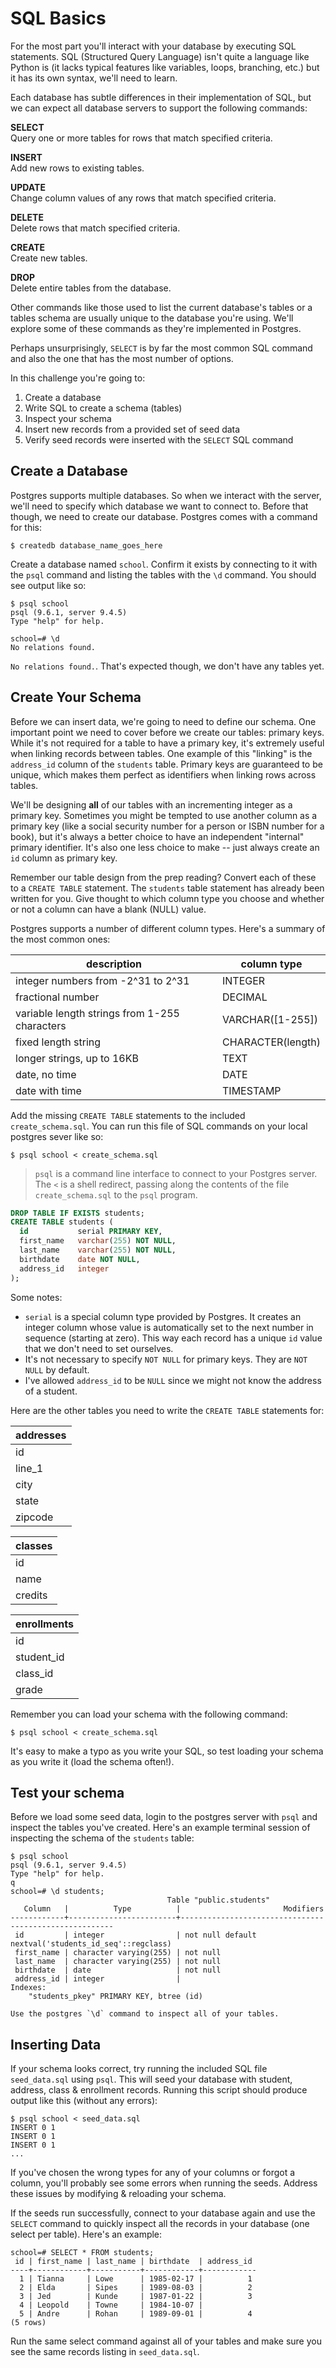 # SQL Basics

For the most part you'll interact with your database by executing SQL statements. SQL (Structured Query Language) isn't quite a language like Python is (it lacks typical features like variables, loops, branching, etc.) but it has its own syntax, we'll need to learn.

Each database has subtle differences in their implementation of SQL, but we can expect all database servers to support the following commands:

**SELECT**  
Query one or more tables for rows that match specified criteria.

**INSERT**  
Add new rows to existing tables.

**UPDATE**  
Change column values of any rows that match specified criteria.

**DELETE**  
Delete rows that match specified criteria.

**CREATE**  
Create new tables.

**DROP**  
Delete entire tables from the database.

Other commands like those used to list the current database's tables or a tables schema are usually unique to the database you're using. We'll explore some of these commands as they're implemented in Postgres.

Perhaps unsurprisingly, `SELECT` is by far the most common SQL command and also the one that has the most number of options.

In this challenge you're going to:

1. Create a database
2. Write SQL to create a schema (tables)
3. Inspect your schema
4. Insert new records from a provided set of seed data
5. Verify seed records were inserted with the `SELECT` SQL command


## Create a Database
Postgres supports multiple databases. So when we interact with the server, we'll need to specify which database we want to connect to. Before that though, we need to create our database. Postgres comes with a command for this:

```
$ createdb database_name_goes_here
```

Create a database named `school`. Confirm it exists by connecting to it with the `psql` command and listing the tables with the `\d` command. You should see output like so:

```
$ psql school
psql (9.6.1, server 9.4.5)
Type "help" for help.

school=# \d
No relations found.
```

`No relations found.`. That's expected though, we don't have any tables yet.


## Create Your Schema

Before we can insert data, we're going to need to define our schema. One important point we need to cover before we create our tables: primary keys. While it's not required for a table to have a primary key, it's extremely useful when linking records between tables. One example of this "linking" is the `address_id` column of the `students` table. Primary keys are guaranteed to be unique, which makes them perfect as identifiers when linking rows across tables.

We'll be designing **all** of our tables with an incrementing integer as a primary key. Sometimes you might be tempted to use another column as a primary key (like a social security number for a person or ISBN number for a book), but it's always a better choice to have an independent "internal" primary identifier. It's also one less choice to make -- just always create an `id` column as primary key.

Remember our table design from the prep reading? Convert each of these to a `CREATE TABLE` statement. The `students` table statement has already been written for you. Give thought to which column type you choose and whether or not a column can have a blank (NULL) value.

Postgres supports a number of different column types. Here's a summary of the most common ones:


description | column type
--- | --- |
integer numbers from -2^31 to 2^31 | INTEGER |
fractional number | DECIMAL |
variable length strings from 1-255 characters | VARCHAR([1-255]) |
fixed length string | CHARACTER(length) |
longer strings, up to 16KB | TEXT |
date, no time| DATE |
date with time | TIMESTAMP |

 
Add the missing `CREATE TABLE` statements to the included `create_schema.sql`. You can run this file of SQL commands on your local postgres sever like so:

```
$ psql school < create_schema.sql
```

> `psql` is a command line interface to connect to your Postgres server. The `<` is a shell redirect, passing along the contents of the file `create_schema.sql` to the `psql` program.

```sql
DROP TABLE IF EXISTS students;
CREATE TABLE students (
  id           serial PRIMARY KEY,
  first_name   varchar(255) NOT NULL,
  last_name    varchar(255) NOT NULL,
  birthdate    date NOT NULL,
  address_id   integer
);
```

Some notes:

* `serial` is a special column type provided by Postgres. It creates an integer column whose value is automatically set to the next number in sequence (starting at zero). This way each record has a unique `id` value that we don't need to set ourselves.
* It's not necessary to specify `NOT NULL` for primary keys. They are `NOT NULL` by default.
* I've allowed `address_id` to be `NULL` since we might not know the address of a student.

Here are the other tables you need to write the `CREATE TABLE` statements for:

**addresses** |
--- |
id |
line_1 |
city |
state |
zipcode |


**classes** |
--- |
id |
name |
credits |

**enrollments** |
--- |
id |
student_id |
class_id |
grade |


Remember you can load your schema with the following command:

```shell
$ psql school < create_schema.sql
```

It's easy to make a typo as you write your SQL, so test loading your schema as you write it (load the schema often!).

## Test your schema

Before we load some seed data, login to the postgres server with `psql` and inspect the tables you've created. Here's an example terminal session of inspecting the schema of the `students` table:

```shell
$ psql school
psql (9.6.1, server 9.4.5)
Type "help" for help.
q
school=# \d students;
                                   Table "public.students"
   Column   |          Type          |                       Modifiers
------------+------------------------+-------------------------------------------------------
 id         | integer                | not null default nextval('students_id_seq'::regclass)
 first_name | character varying(255) | not null
 last_name  | character varying(255) | not null
 birthdate  | date                   | not null
 address_id | integer                |
Indexes:
    "students_pkey" PRIMARY KEY, btree (id)

Use the postgres `\d` command to inspect all of your tables.
```

## Inserting Data

If your schema looks correct, try running the included SQL file `seed_data.sql` using `psql`. This will seed your database with student, address, class & enrollment records. Running this script should produce output like this (without any errors):

```shell
$ psql school < seed_data.sql
INSERT 0 1
INSERT 0 1
INSERT 0 1
...
```

If you've chosen the wrong types for any of your columns or forgot a column, you'll probably see some errors when running the seeds. Address these issues by modifying & reloading your schema.

If the seeds run successfully, connect to your database again and use the `SELECT` command to quickly inspect all the records in your database (one select per table). Here's an example:

```shell
school=# SELECT * FROM students;
 id | first_name | last_name | birthdate  | address_id
----+------------+-----------+------------+------------
  1 | Tianna     | Lowe      | 1985-02-17 |          1
  2 | Elda       | Sipes     | 1989-08-03 |          2
  3 | Jed        | Kunde     | 1987-01-22 |          3
  4 | Leopold    | Towne     | 1984-10-07 |
  5 | Andre      | Rohan     | 1989-09-01 |          4
(5 rows)
```

Run the same select command against all of your tables and make sure you see the same records listing in `seed_data.sql`.
